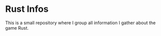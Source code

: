 # Rust Infos

This is a small repository where I group all information I gather about the game Rust.
